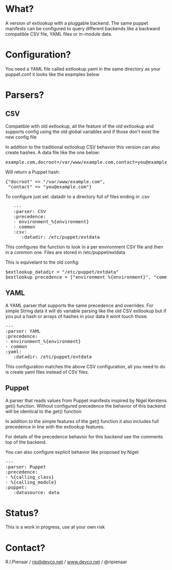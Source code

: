 What?
=====

A version of extlookup with a pluggable backend.  The same
puppet manifests can be configured to query different backends
like a backward compatible CSV file, YAML files or in-module
data.

Configuration?
==============

You need a YAML file called extlookup.yaml in the same directory as
your puppet.conf it looks like the examples below

Parsers?
========

CSV
---

Compatible with old extlookup, all the feature of the old extlookup
and supports config using the old global variables and if those
don't exist the new config file

In addition to the traditional extlookup CSV behavior this version
can also create hashes.  A data file like the one below:

<pre>
example.com,docroot=/var/www/example.com,contact=you@example.com
</pre>

Will return a Puppet hash:

<pre>
{"docroot" => "/var/www/example.com",
 "contact" => "you@example.com"}
</pre>

To configure just set :datadir to a directory full of files ending
in .csv

<pre>
   ---
   :parser: CSV
   :precedence:
   - environment_%{environment}
   - common
   :csv:
      :datadir: /etc/puppet/extdata
</pre>

This configures the function to look in a per environment
CSV file and then in a common one.  Files are stored in
/etc/puppet/extdata

This is equivelant to the old config:

<pre>
$extlookup_datadir = "/etc/puppet/extdata"
$extlookup_precedence = ["environment_%{environment}", "common"]
</pre>

YAML
----

A YAML parser that supports the same precedence and overrides.
For simple String data it will do variable parsing like the old
CSV extlookup but if you put a hash or arrays of hashes in your
data it wont touch those.

<pre>
---
:parser: YAML
:precedence:
- environment_%{environment}
- common
:yaml:
   :datadir: /etc/puppet/extdata
</pre>

This configuration matches the above CSV configuration, all you
need to do is create yaml files instead of CSV files.

Puppet
------

A parser that reads values from Puppet manifests inspired by
Nigel Kerstens get() function.  Without configured precedence
the behavior of this backend will be identical to the get()
function

In addition to the simple features of the get() function it
also includes full precedence in line with the extlookup
features.

For details of the precedence behavior for this backend see
the comments top of the backend.

You can also configure explicit behavior like proposed by
Nigel:

<pre>
---
:parser: Puppet
:precedence:
- %{calling_class}
- %{calling_module}
:puppet:
   :datasource: data
</pre>

Status?
=======

This is a work in progress, use at your own risk

Contact?
========

R.I.Pienaar / rip@devco.net / www.devco.net / @ripienaar
